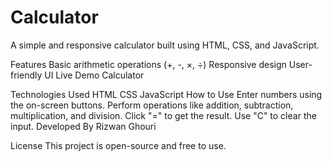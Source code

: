 <h1>Calculator</h1>
A simple and responsive calculator built using HTML, CSS, and JavaScript.

Features
Basic arithmetic operations (+, -, ×, ÷)
Responsive design
User-friendly UI
Live Demo
Calculator

Technologies Used
HTML
CSS
JavaScript
How to Use
Enter numbers using the on-screen buttons.
Perform operations like addition, subtraction, multiplication, and division.
Click "=" to get the result.
Use "C" to clear the input.
Developed By
Rizwan Ghouri

License
This project is open-source and free to use.
